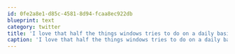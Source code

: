 ```yaml
---
id: 0fe2a8e1-d85c-4581-8d94-fcaa8ec922db
blueprint: text
category: twitter
title: 'I love that half the things windows tries to do on a daily basis are blocked by the other half of windows.'
caption: 'I love that half the things windows tries to do on a daily basis are blocked by the other half of windows.'
---
```

